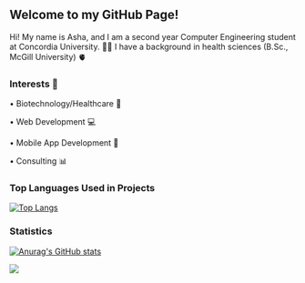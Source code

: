 ## Welcome to my GitHub Page!


Hi! My name is Asha, and I am a second year Computer Engineering student at Concordia University. 🙋‍♀️ I have a background in health sciences (B.Sc., McGill University) 🫀


### Interests 💙
• Biotechnology/Healthcare 🧬

• Web Development 💻

• Mobile App Development 📱

• Consulting 📊


### Top Languages Used in Projects
[![Top Langs](https://github-readme-stats.vercel.app/api/top-langs/?username=asha97)](https://github.com/anuraghazra/github-readme-stats)

### Statistics

[![Anurag's GitHub stats](https://github-readme-stats.vercel.app/api?username=asha97)](https://github.com/anuraghazra/github-readme-stats)









![](https://komarev.com/ghpvc/?username=asha97&color=ff69b4)
